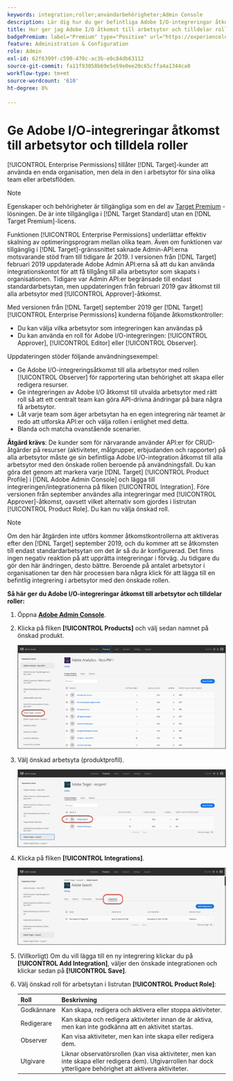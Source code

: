```yaml
---
keywords: integration;roller;användarbehörigheter;Admin Console
description: Lär dig hur du ger befintliga Adobe I/O-integreringar åtkomst till alla arbetsytor med önskad roll i Adobe Target.
title: Hur ger jag Adobe I/O åtkomst till arbetsytor och tilldelar roller?
badgePremium: label="Premium" type="Positive" url="https://experienceleague.adobe.com/docs/target/using/introduction/intro.html?lang=en#premium newtab=true" tooltip="Se vad som ingår i Target Premium."
feature: Administration & Configuration
role: Admin
exl-id: 62f6399f-c590-470c-ac3b-e0c84db63112
source-git-commit: fa11f93058b69e5e59e0ee20c65cffa4a1344ca0
workflow-type: tm+mt
source-wordcount: '610'
ht-degree: 0%

---
```


# Ge Adobe I/O-integreringar åtkomst till arbetsytor och tilldela roller

[!UICONTROL Enterprise Permissions] tillåter [!DNL Target]-kunder att använda en enda organisation, men dela in den i arbetsytor för sina olika team eller arbetsflöden.

>[!NOTE]
>
>Egenskaper och behörigheter är tillgängliga som en del av [Target Premium](/help/main/c-intro/intro.md#premium) -lösningen. De är inte tillgängliga i [!DNL Target Standard] utan en [!DNL Target Premium]-licens.

Funktionen [!UICONTROL Enterprise Permissions] underlättar effektiv skalning av optimeringsprogram mellan olika team. Även om funktionen var tillgänglig i [!DNL Target]-gränssnittet saknade Admin-API:erna motsvarande stöd fram till tidigare år 2019. I versionen från [!DNL Target] februari 2019 uppdaterade Adobe Admin API:erna så att du kan använda integrationskontot för att få tillgång till alla arbetsytor som skapats i organisationen. Tidigare var Admin API:er begränsade till endast standardarbetsytan, men uppdateringen från februari 2019 gav åtkomst till alla arbetsytor med [!UICONTROL Approver]-åtkomst.

Med versionen från [!DNL Target] september 2019 ger [!DNL Target] [!UICONTROL Enterprise Permissions] kunderna följande åtkomstkontroller:

* Du kan välja vilka arbetsytor som integreringen kan användas på
* Du kan använda en roll för Adobe I/O-integreringen: [!UICONTROL Approver], [!UICONTROL Editor] eller [!UICONTROL Observer].

Uppdateringen stöder följande användningsexempel:

* Ge Adobe I/O-integreringsåtkomst till alla arbetsytor med rollen [!UICONTROL Observer] för rapportering utan behörighet att skapa eller redigera resurser.
* Ge integreringen av Adobe I/O åtkomst till utvalda arbetsytor med rätt roll så att ett centralt team kan göra API-drivna ändringar på bara några få arbetsytor.
* Låt varje team som äger arbetsytan ha en egen integrering när teamet är redo att utforska API:er och välja rollen i enlighet med detta.
* Blanda och matcha ovanstående scenarier.

**Åtgärd krävs**: De kunder som för närvarande använder API:er för CRUD-åtgärder på resurser (aktiviteter, målgrupper, erbjudanden och rapporter) på alla arbetsytor måste ge sin befintliga Adobe I/O-integration åtkomst till alla arbetsytor med den önskade rollen beroende på användningsfall. Du kan göra det genom att markera varje [!DNL Target] [!UICONTROL Product Profile] i [!DNL Adobe Admin Console] och lägga till integreringen/integrationerna på fliken [!UICONTROL Integration]. Före versionen från september användes alla integreringar med [!UICONTROL Approver]-åtkomst, oavsett vilket alternativ som gjordes i listrutan [!UICONTROL Product Role]. Du kan nu välja önskad roll.

>[!NOTE]
>
>Om den här åtgärden inte utförs kommer åtkomstkontrollerna att aktiveras efter den [!DNL Target] september 2019, och du kommer att se åtkomsten till endast standardarbetsytan om det är så du är konfigurerad. Det finns ingen negativ reaktion på att upprätta integreringar i förväg. Ju tidigare du gör den här ändringen, desto bättre. Beroende på antalet arbetsytor i organisationen tar den här processen bara några klick för att lägga till en befintlig integrering i arbetsytor med den önskade rollen.

**Så här ger du Adobe I/O-integreringar åtkomst till arbetsytor och tilldelar roller:**

1. Öppna **[Adobe Admin Console](https://adminconsole.adobe.com)**.

1. Klicka på fliken **[!UICONTROL Products]** och välj sedan namnet på önskad produkt.

   ![Välj produkt i Adobe Admin Console](/help/main/administrating-target/c-user-management/property-channel/assets/io-choose-product.png)

1. Välj önskad arbetsyta (produktprofil).

   ![Välj produktprofil](/help/main/administrating-target/c-user-management/property-channel/assets/io-select-product-profile.png)

1. Klicka på fliken **[!UICONTROL Integrations]**.

   ![Fliken Integrationer](/help/main/administrating-target/c-user-management/property-channel/assets/integrations-tab.png)

1. (Villkorligt) Om du vill lägga till en ny integrering klickar du på **[!UICONTROL Add Integration]**, väljer den önskade integrationen och klickar sedan på **[!UICONTROL Save]**.

1. Välj önskad roll för arbetsytan i listrutan **[!UICONTROL Product Role]**:

   | Roll | Beskrivning |
   |--- |--- |
   | Godkännare | Kan skapa, redigera och aktivera eller stoppa aktiviteter. |
   | Redigerare | Kan skapa och redigera aktiviteter innan de är aktiva, men kan inte godkänna att en aktivitet startas. |
   | Observer | Kan visa aktiviteter, men kan inte skapa eller redigera dem. |
   | Utgivare | Liknar observatörsrollen (kan visa aktiviteter, men kan inte skapa eller redigera dem). Utgivarrollen har dock ytterligare behörighet att aktivera aktiviteter. |
